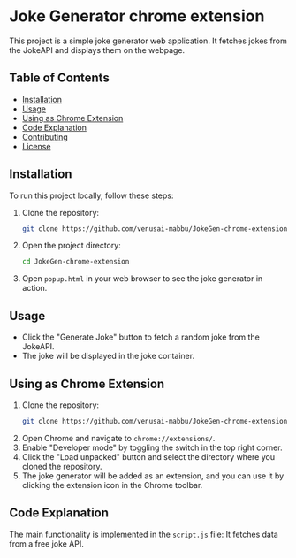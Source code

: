 # Joke Generator chrome extension

This project is a simple joke generator web application. It fetches jokes from the JokeAPI and displays them on the webpage.

## Table of Contents

- [Installation](#installation)
- [Usage](#usage)
- [Using as Chrome Extension](#using-as-chrome-extension)
- [Code Explanation](#code-explanation)
- [Contributing](#contributing)
- [License](#license)

## Installation

To run this project locally, follow these steps:

1. Clone the repository:
    ```bash
    git clone https://github.com/venusai-mabbu/JokeGen-chrome-extension.git
    ```
2. Open the project directory:
    ```bash
    cd JokeGen-chrome-extension
    ```
3. Open `popup.html` in your web browser to see the joke generator in action.

## Usage

- Click the "Generate Joke" button to fetch a random joke from the JokeAPI.
- The joke will be displayed in the joke container.

## Using as Chrome Extension

1. Clone the repository:
    ```bash
    git clone https://github.com/venusai-mabbu/JokeGen-chrome-extensionr.git
    ```
2. Open Chrome and navigate to `chrome://extensions/`.
3. Enable "Developer mode" by toggling the switch in the top right corner.
4. Click the "Load unpacked" button and select the directory where you cloned the repository.
5. The joke generator will be added as an extension, and you can use it by clicking the extension icon in the Chrome toolbar.

## Code Explanation

The main functionality is implemented in the `script.js` file:
It fetches data from a free joke API.
